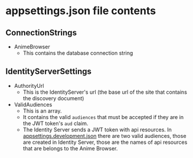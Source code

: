  # appsettings.json file contents
 ## ConnectionStrings
 - AnimeBrowser
    - This contains the database connection string
 ## IdentityServerSettings
- AuthorityUrl
    - This is the IdentityServer's url (the base url of the site that contains the discovery document)
- ValidAudiences
    - This is an array.
    - It contains the valid `audiences` that must be accepted if they are in the JWT token's `aud` claim.
    - The Identity Server sends a JWT token with api resources. In [appsettings.development.json](..\src\AnimeBrowser.API\appsettings.development.json#L77) there are two valid audiences, those are created in Identity Server, those are the names of api resources that are belongs to the Anime Browser.

